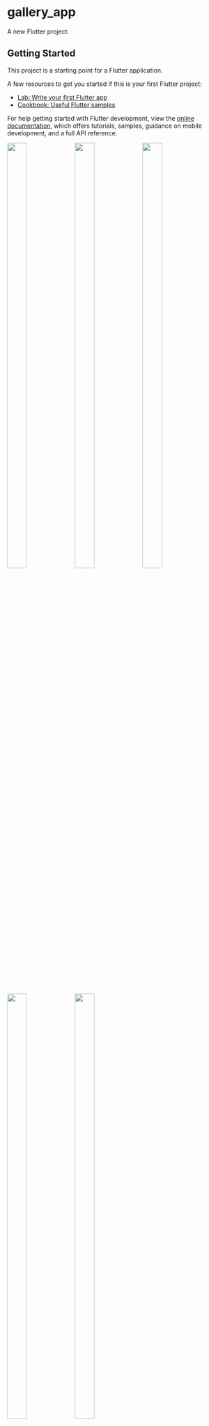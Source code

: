 # gallery_app

A new Flutter project.

## Getting Started

This project is a starting point for a Flutter application.

A few resources to get you started if this is your first Flutter project:

- [Lab: Write your first Flutter app](https://docs.flutter.dev/get-started/codelab)
- [Cookbook: Useful Flutter samples](https://docs.flutter.dev/cookbook)

For help getting started with Flutter development, view the
[online documentation](https://docs.flutter.dev/), which offers tutorials,
samples, guidance on mobile development, and a full API reference.

<p>
  <img src="https://user-images.githubusercontent.com/124335197/234572359-d1ba932e-53ff-44b6-9682-3e72d8d83b5a.png" height="50%" width="30%">
  <img src="https://user-images.githubusercontent.com/124335197/234572395-3561cc70-ca9a-4d17-8465-ae06cf72bc90.png" height="50%" width="30%">
  <img src="https://user-images.githubusercontent.com/124335197/234572421-71309bb8-b667-4279-a2f1-ac7c8ce34495.png" height="50%" width="30%">
  <img src="https://user-images.githubusercontent.com/124335197/234572476-d1fcc8b3-b9c7-4dcd-8c80-13c3993586ef.png" height="50%" width="30%">
  <img src="https://user-images.githubusercontent.com/124335197/234572516-0ebcd729-8120-4d40-a0a4-98bc6638db50.png" height="50%" width="30%">
  
</p>
